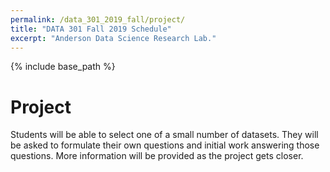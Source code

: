 ```yaml
---
permalink: /data_301_2019_fall/project/
title: "DATA 301 Fall 2019 Schedule"
excerpt: "Anderson Data Science Research Lab."
---
```


{% include base_path %}

# Project
Students will be able to select one of a small number of datasets. They will be asked to formulate their own questions
and initial work answering those questions. More information will be provided as the project gets closer.
